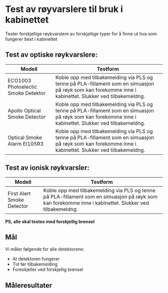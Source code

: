 # Test av røyvarslere til bruk i kabinettet

Tester forskjellige røykvarslere av forskjellige typer for å finne ut hva som fungerer best i kabinettet


## Test av optiske røykvarslere:

| Modell | Testform |
| ------ | -------- |
| ECO1003 Photoelectic Smoke Detektor | Koble opp med tilbakemelding via PLS og tenne på PLA-fillament som en simuasjon på røyk som kan forekomme inne i kabinettet. Slukker ved tilbakemeldng. |
| Apollo Optical Smoke Detector | Koble opp med tilbakemelding via PLS og tenne på PLA-fillament som en simuasjon på røyk som kan forekomme inne i kabinettet. Slukker ved tilbakemeldng. | 
| Optical Smoke Alarm EI105R3 | Koble opp med tilbakemelding via PLS og tenne på PLA-fillament som en simuasjon på røyk som kan forekomme inne i kabinettet. Slukker ved tilbakemeldng. |



## Test av ionisk røykvarsler:

| Modell | Testform |
| ------ | -------- |
| First Alert Smoke Detector | Koble opp med tilbakemelding via PLS og tenne på PLA-fillament som en simuasjon på røyk som kan forekomme inne i kabinettet. Slukker ved tilbakemeldng. |

**PS, alle skal testes med forskjellig brensel**

## Mål
Vi måler følgende for alle detektorene:
- At detektoren fungerer
- Tid før tilbakemelding
- Foreskjeller ved forskjellig brensel


## Måleresultater
